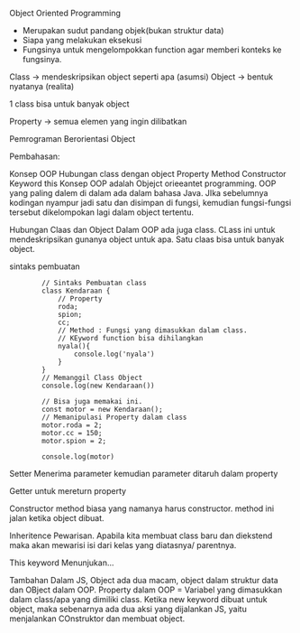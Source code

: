 Object Oriented Programming
- Merupakan sudut pandang objek(bukan struktur data)
- Siapa yang melakukan eksekusi
- Fungsinya untuk mengelompokkan function agar memberi konteks ke fungsinya.

Class -> mendeskripsikan object seperti apa (asumsi)
Object -> bentuk nyatanya (realita)

1 class bisa untuk banyak object

Property -> semua elemen yang ingin dilibatkan 

Pemrograman Berorientasi Object

Pembahasan:

Konsep OOP
Hubungan class dengan object
Property
Method
Constructor
Keyword this
Konsep
OOP adalah Objejct orieeantet programming. OOP yang paling dalem di dalam ada dalam bahasa Java. JIka sebelumnya kodingan nyampur jadi satu dan disimpan di fungsi, kemudian fungsi-fungsi tersebut dikelompokan lagi dalam object tertentu.

Hubungan Claas dan Object
Dalam OOP ada juga class. CLass ini untuk mendeskripsikan gunanya object untuk apa. Satu claas bisa untuk banyak object.

sintaks pembuatan

            // Sintaks Pembuatan class
            class Kendaraan {
                // Property
                roda;
                spion;
                cc;
                // Method : Fungsi yang dimasukkan dalam class.
                // KEyword function bisa dihilangkan
                nyala(){
                    console.log('nyala')
                }
            }
            // Memanggil Class Object
            console.log(new Kendaraan())

            // Bisa juga memakai ini.
            const motor = new Kendaraan();
            // Memanipulasi Property dalam class
            motor.roda = 2;
            motor.cc = 150;
            motor.spion = 2;

            console.log(motor)
Setter
Menerima parameter kemudian parameter ditaruh dalam property

Getter
untuk mereturn property

Constructor
method biasa yang namanya harus constructor. method ini jalan ketika object dibuat.

Inheritence
Pewarisan. Apabila kita membuat class baru dan diekstend maka akan mewarisi isi dari kelas yang diatasnya/ parentnya.

This keyword
Menunjukan...

Tambahan
Dalam JS, Object ada dua macam, object dalam struktur data dan OBject dalam OOP.
Property dalam OOP = Variabel yang dimasukkan dalam class/apa yang dimiliki class.
Ketika new keyword dibuat untuk object, maka sebenarnya ada dua aksi yang dijalankan JS, yaitu menjalankan COnstruktor dan membuat object.
